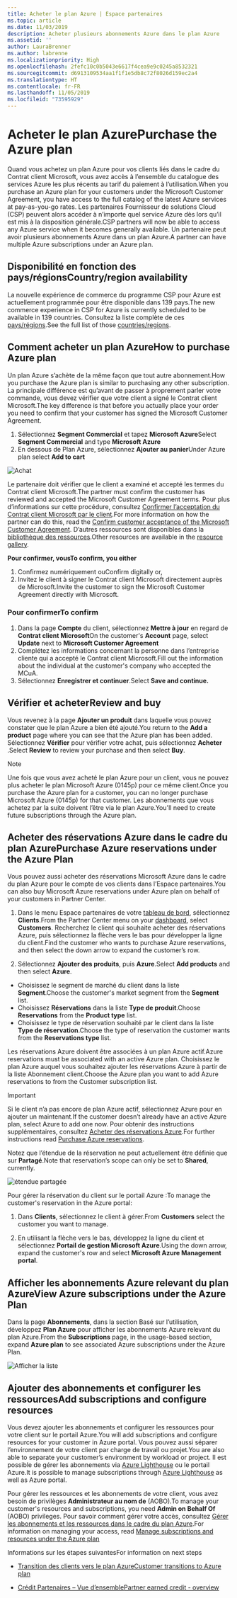 ```yaml
---
title: Acheter le plan Azure | Espace partenaires
ms.topic: article
ms.date: 11/03/2019
description: Acheter plusieurs abonnements Azure dans le plan Azure
ms.assetid: ''
author: LauraBrenner
ms.author: labrenne
ms.localizationpriority: High
ms.openlocfilehash: 2fefc10c0b5043e6617f4cea9e9c0245a8532321
ms.sourcegitcommit: d6913109534aa1f1f1e5db8c72f8026d159ec2a4
ms.translationtype: HT
ms.contentlocale: fr-FR
ms.lasthandoff: 11/05/2019
ms.locfileid: "73595929"
---
```

# <a name="purchase-the-azure-plan"></a><span data-ttu-id="5242e-103">Acheter le plan Azure</span><span class="sxs-lookup"><span data-stu-id="5242e-103">Purchase the Azure plan</span></span>

<span data-ttu-id="5242e-104">Quand vous achetez un plan Azure pour vos clients liés dans le cadre du Contrat client Microsoft, vous avez accès à l’ensemble du catalogue des services Azure les plus récents au tarif du paiement à l’utilisation.</span><span class="sxs-lookup"><span data-stu-id="5242e-104">When you purchase an Azure plan for your customers under the Microsoft Customer Agreement, you have access to the full catalog of the latest Azure services at pay-as-you-go rates.</span></span> <span data-ttu-id="5242e-105">Les partenaires Fournisseur de solutions Cloud (CSP) peuvent alors accéder à n’importe quel service Azure dès lors qu’il est mis à la disposition générale.</span><span class="sxs-lookup"><span data-stu-id="5242e-105">CSP partners will now be able to access any Azure service when it becomes generally available.</span></span> <span data-ttu-id="5242e-106">Un partenaire peut avoir plusieurs abonnements Azure dans un plan Azure.</span><span class="sxs-lookup"><span data-stu-id="5242e-106">A partner can have multiple Azure subscriptions under an Azure plan.</span></span> 

## <a name="countryregion-availability"></a><span data-ttu-id="5242e-107">Disponibilité en fonction des pays/régions</span><span class="sxs-lookup"><span data-stu-id="5242e-107">Country/region availability</span></span>
<span data-ttu-id="5242e-108">La nouvelle expérience de commerce du programme CSP pour Azure est actuellement programmée pour être disponible dans 139 pays.</span><span class="sxs-lookup"><span data-stu-id="5242e-108">The new commerce experience in CSP for Azure is currently scheduled to be available in 139 countries.</span></span> <span data-ttu-id="5242e-109">Consultez la liste complète de ces [pays/régions](https://query.prod.cms.rt.microsoft.com/cms/api/am/binary/RE3QN0x).</span><span class="sxs-lookup"><span data-stu-id="5242e-109">See the full list of those [countries/regions](https://query.prod.cms.rt.microsoft.com/cms/api/am/binary/RE3QN0x).</span></span> 

## <a name="how-to-purchase-azure-plan"></a><span data-ttu-id="5242e-110">Comment acheter un plan Azure</span><span class="sxs-lookup"><span data-stu-id="5242e-110">How to purchase Azure plan</span></span>

<span data-ttu-id="5242e-111">Un plan Azure s’achète de la même façon que tout autre abonnement.</span><span class="sxs-lookup"><span data-stu-id="5242e-111">How you purchase the Azure plan is similar to purchasing any other subscription.</span></span> <span data-ttu-id="5242e-112">La principale différence est qu’avant de passer à proprement parler votre commande, vous devez vérifier que votre client a signé le Contrat client Microsoft.</span><span class="sxs-lookup"><span data-stu-id="5242e-112">The key difference is that before you actually place your order you need to confirm that your customer has signed the Microsoft Customer Agreement.</span></span>

1. <span data-ttu-id="5242e-113">Sélectionnez **Segment Commercial** et tapez **Microsoft Azure**</span><span class="sxs-lookup"><span data-stu-id="5242e-113">Select **Segment Commercial** and type **Microsoft Azure**</span></span> 
2. <span data-ttu-id="5242e-114">En dessous de Plan Azure, sélectionnez **Ajouter au panier**</span><span class="sxs-lookup"><span data-stu-id="5242e-114">Under Azure plan select **Add to cart**</span></span>

![Achat](images/azure/Azurepurchase1.png)

<span data-ttu-id="5242e-116">Le partenaire doit vérifier que le client a examiné et accepté les termes du Contrat client Microsoft.</span><span class="sxs-lookup"><span data-stu-id="5242e-116">The partner must confirm the customer has reviewed and accepted the Microsoft Customer Agreement terms.</span></span> <span data-ttu-id="5242e-117">Pour plus d’informations sur cette procédure, consultez [Confirmer l’acceptation du Contrat client Microsoft par le client](https://docs.microsoft.com/partner-center/confirm-customer-agreement).</span><span class="sxs-lookup"><span data-stu-id="5242e-117">For more information on how the partner can do this, read the [Confirm customer acceptance of the Microsoft Customer Agreement](https://docs.microsoft.com/partner-center/confirm-customer-agreement).</span></span> <span data-ttu-id="5242e-118">D’autres ressources sont disponibles dans la [bibliothèque des ressources](https://partner.microsoft.com/resources/collection/Microsoft-Customer-Agreement-in-the-CSP-program#/).</span><span class="sxs-lookup"><span data-stu-id="5242e-118">Other resources are available in the [resource gallery](https://partner.microsoft.com/resources/collection/Microsoft-Customer-Agreement-in-the-CSP-program#/).</span></span>

<span data-ttu-id="5242e-119">**Pour confirmer, vous**</span><span class="sxs-lookup"><span data-stu-id="5242e-119">**To confirm, you either**</span></span>
1. <span data-ttu-id="5242e-120">Confirmez numériquement ou</span><span class="sxs-lookup"><span data-stu-id="5242e-120">Confirm digitally or,</span></span>
2. <span data-ttu-id="5242e-121">Invitez le client à signer le Contrat client Microsoft directement auprès de Microsoft.</span><span class="sxs-lookup"><span data-stu-id="5242e-121">Invite the customer to sign the Microsoft Customer Agreement directly with Microsoft.</span></span> 

### <a name="to-confirm"></a><span data-ttu-id="5242e-122">Pour confirmer</span><span class="sxs-lookup"><span data-stu-id="5242e-122">To confirm</span></span> 

1. <span data-ttu-id="5242e-123">Dans la page **Compte** du client, sélectionnez **Mettre à jour** en regard de **Contrat client Microsoft**</span><span class="sxs-lookup"><span data-stu-id="5242e-123">On the customer's **Account** page, select **Update** next to **Microsoft Customer Agreement**</span></span>  
2. <span data-ttu-id="5242e-124">Complétez les informations concernant la personne dans l’entreprise cliente qui a accepté le Contrat client Microsoft.</span><span class="sxs-lookup"><span data-stu-id="5242e-124">Fill out the information about the individual at the customer's company who accepted the MCuA.</span></span>
3. <span data-ttu-id="5242e-125">Sélectionnez **Enregistrer et continuer**.</span><span class="sxs-lookup"><span data-stu-id="5242e-125">Select **Save and continue.**</span></span>  

## <a name="review-and-buy"></a><span data-ttu-id="5242e-126">Vérifier et acheter</span><span class="sxs-lookup"><span data-stu-id="5242e-126">Review and buy</span></span>

<span data-ttu-id="5242e-127">Vous revenez à la page **Ajouter un produit** dans laquelle vous pouvez constater que le plan Azure a bien été ajouté.</span><span class="sxs-lookup"><span data-stu-id="5242e-127">You return to the **Add a product** page where you can see that the Azure plan has been added.</span></span> <span data-ttu-id="5242e-128">Sélectionnez **Vérifier** pour vérifier votre achat, puis sélectionnez **Acheter** .</span><span class="sxs-lookup"><span data-stu-id="5242e-128">Select **Review** to review your purchase and then select **Buy**.</span></span> 

>[!Note]
><span data-ttu-id="5242e-129">Une fois que vous avez acheté le plan Azure pour un client, vous ne pouvez plus acheter le plan Microsoft Azure (0145p) pour ce même client.</span><span class="sxs-lookup"><span data-stu-id="5242e-129">Once you purchase the Azure plan for a customer, you can no longer purchase Microsoft Azure (0145p) for that customer.</span></span> <span data-ttu-id="5242e-130">Les abonnements que vous achetez par la suite doivent l’être via le plan Azure.</span><span class="sxs-lookup"><span data-stu-id="5242e-130">You'll need to create future subscriptions through the Azure plan.</span></span>

## <a name="purchase-azure-reservations-under-the-azure-plan"></a><span data-ttu-id="5242e-131">Acheter des réservations Azure dans le cadre du plan Azure</span><span class="sxs-lookup"><span data-stu-id="5242e-131">Purchase Azure reservations under the Azure Plan</span></span> 
  
<span data-ttu-id="5242e-132">Vous pouvez aussi acheter des réservations Microsoft Azure dans le cadre du plan Azure pour le compte de vos clients dans l’Espace partenaires.</span><span class="sxs-lookup"><span data-stu-id="5242e-132">You can also buy Microsoft Azure reservations under Azure plan on behalf of your customers in Partner Center.</span></span>

1. <span data-ttu-id="5242e-133">Dans le menu Espace partenaires de votre [tableau de bord](https://partner.microsoft.com/dashboard/), sélectionnez **Clients**.</span><span class="sxs-lookup"><span data-stu-id="5242e-133">From the Partner Center menu on your [dashboard](https://partner.microsoft.com/dashboard/), select **Customers**.</span></span> <span data-ttu-id="5242e-134">Recherchez le client qui souhaite acheter des réservations Azure, puis sélectionnez la flèche vers le bas pour développer la ligne du client.</span><span class="sxs-lookup"><span data-stu-id="5242e-134">Find the customer who wants to purchase Azure reservations, and then select the down arrow to expand the customer’s row.</span></span> 

2. <span data-ttu-id="5242e-135">Sélectionnez **Ajouter des produits**, puis **Azure**.</span><span class="sxs-lookup"><span data-stu-id="5242e-135">Select **Add products** and then select **Azure**.</span></span> 
- <span data-ttu-id="5242e-136">Choisissez le segment de marché du client dans la liste **Segment**.</span><span class="sxs-lookup"><span data-stu-id="5242e-136">Choose the customer's market segment from the **Segment** list.</span></span> 
- <span data-ttu-id="5242e-137">Choisissez **Réservations**  dans la liste **Type de produit**.</span><span class="sxs-lookup"><span data-stu-id="5242e-137">Choose **Reservations** from the **Product type** list.</span></span> 
- <span data-ttu-id="5242e-138">Choisissez le type de réservation souhaité par le client dans la liste **Type de réservation**.</span><span class="sxs-lookup"><span data-stu-id="5242e-138">Choose the type of reservation the customer wants from the **Reservations type** list.</span></span> 

<span data-ttu-id="5242e-139">Les réservations Azure doivent être associées à un plan Azure actif.</span><span class="sxs-lookup"><span data-stu-id="5242e-139">Azure reservations must be associated with an active Azure plan.</span></span> <span data-ttu-id="5242e-140">Choisissez le plan Azure auquel vous souhaitez ajouter les réservations Azure à partir de la liste Abonnement client.</span><span class="sxs-lookup"><span data-stu-id="5242e-140">Choose the Azure plan you want to add Azure reservations to from the Customer subscription list.</span></span> 

>[!Important] 
><span data-ttu-id="5242e-141">Si le client n’a pas encore de plan Azure actif, sélectionnez Azure pour en ajouter un maintenant.</span><span class="sxs-lookup"><span data-stu-id="5242e-141">If the customer doesn’t already have an active Azure plan, select Azure to add one now.</span></span> <span data-ttu-id="5242e-142">Pour obtenir des instructions supplémentaires, consultez [Acheter des réservations Azure](https://docs.microsoft.com/partner-center/azure-reservations-buying#purchase-azure-reservations).</span><span class="sxs-lookup"><span data-stu-id="5242e-142">For further instructions read [Purchase Azure reservations](https://docs.microsoft.com/partner-center/azure-reservations-buying#purchase-azure-reservations).</span></span>

<span data-ttu-id="5242e-143">Notez que l’étendue de la réservation ne peut actuellement être définie que sur **Partagé**.</span><span class="sxs-lookup"><span data-stu-id="5242e-143">Note that reservation’s scope can only be set to **Shared**, currently.</span></span> 

![étendue partagée](images/azure/addprods1.png)

<span data-ttu-id="5242e-145">Pour gérer la réservation du client sur le portail Azure :</span><span class="sxs-lookup"><span data-stu-id="5242e-145">To manage the customer's reservation in the Azure portal:</span></span> 

1. <span data-ttu-id="5242e-146">Dans **Clients**, sélectionnez le client à gérer.</span><span class="sxs-lookup"><span data-stu-id="5242e-146">From **Customers** select the customer you want to manage.</span></span> 

2. <span data-ttu-id="5242e-147">En utilisant la flèche vers le bas, développez la ligne du client et sélectionnez **Portail de gestion Microsoft Azure**.</span><span class="sxs-lookup"><span data-stu-id="5242e-147">Using the down arrow, expand the customer's row and select **Microsoft Azure Management portal**.</span></span>  
 
## <a name="view-azure-subscriptions-under-the-azure-plan"></a><span data-ttu-id="5242e-148">Afficher les abonnements Azure relevant du plan Azure</span><span class="sxs-lookup"><span data-stu-id="5242e-148">View Azure subscriptions under the Azure Plan</span></span> 

<span data-ttu-id="5242e-149">Dans la page **Abonnements**, dans la section Basé sur l’utilisation, développez **Plan Azure** pour afficher les abonnements Azure relevant du plan Azure.</span><span class="sxs-lookup"><span data-stu-id="5242e-149">From the **Subscriptions** page, in the usage-based section, expand **Azure plan** to see associated Azure subscriptions under the Azure Plan.</span></span>

![Afficher la liste](images/azure/addprods2.png) 


## <a name="add-subscriptions-and-configure-resources"></a><span data-ttu-id="5242e-151">Ajouter des abonnements et configurer les ressources</span><span class="sxs-lookup"><span data-stu-id="5242e-151">Add subscriptions and configure resources</span></span>

<span data-ttu-id="5242e-152">Vous devez ajouter les abonnements et configurer les ressources pour votre client sur le portail Azure.</span><span class="sxs-lookup"><span data-stu-id="5242e-152">You will add subscriptions and configure resources for your customer in Azure portal.</span></span> <span data-ttu-id="5242e-153">Vous pouvez aussi séparer l’environnement de votre client par charge de travail ou projet.</span><span class="sxs-lookup"><span data-stu-id="5242e-153">You are also able to separate your customer’s environment by workload or project.</span></span> <span data-ttu-id="5242e-154">Il est possible de gérer les abonnements via [Azure Lighthouse](https://azure.microsoft.com/services/azure-lighthouse/) ou le portail Azure.</span><span class="sxs-lookup"><span data-stu-id="5242e-154">It is possible to manage subscriptions through [Azure Lighthouse](https://azure.microsoft.com/services/azure-lighthouse/) as well as Azure portal.</span></span> 

<span data-ttu-id="5242e-155">Pour gérer les ressources et les abonnements de votre client, vous avez besoin de privilèges **Administrateur au nom de** (AOBO).</span><span class="sxs-lookup"><span data-stu-id="5242e-155">To manage your customer's resources and subscriptions, you need **Admin on Behalf Of** (AOBO) privileges.</span></span> <span data-ttu-id="5242e-156">Pour savoir comment gérer votre accès, consultez [Gérer les abonnements et les ressources dans le cadre du plan Azure](azure-plan-manage.md).</span><span class="sxs-lookup"><span data-stu-id="5242e-156">For information on managing your access, read [Manage subscriptions and resources under the Azure plan](azure-plan-manage.md)</span></span>

<span data-ttu-id="5242e-157">Informations sur les étapes suivantes</span><span class="sxs-lookup"><span data-stu-id="5242e-157">For information on next steps</span></span>

- [<span data-ttu-id="5242e-158">Transition des clients vers le plan Azure</span><span class="sxs-lookup"><span data-stu-id="5242e-158">Customer transitions to Azure plan</span></span>](azure-plan-transition.md)

- [<span data-ttu-id="5242e-159">Crédit Partenaires – Vue d’ensemble</span><span class="sxs-lookup"><span data-stu-id="5242e-159">Partner earned credit - overview</span></span>](partner-earned-credit.md)







            




    

  













    



    